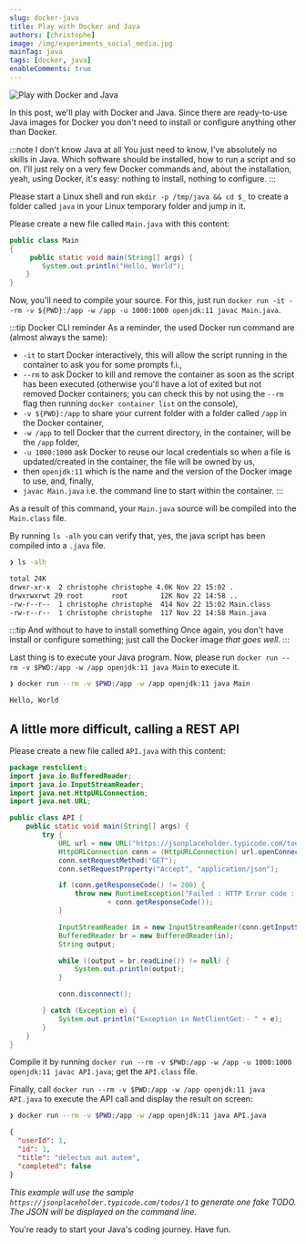 ```yaml
---
slug: docker-java
title: Play with Docker and Java
authors: [christophe]
image: /img/experiments_social_media.jpg
mainTag: java
tags: [docker, java]
enableComments: true
---
```

![Play with Docker and Java](/img/experiments_banner.jpg)

In this post, we'll play with Docker and Java. Since there are ready-to-use Java images for Docker you don't need to install or configure anything other than Docker.

:::note I don't know Java at all
You just need to know, I've absolutely no skills in Java. Which software should be installed, how to run a script and so on. I'll just rely on a very few Docker commands and, about the installation, yeah, using Docker, it's easy: nothing to install, nothing to configure.
:::

<!-- truncate -->

Please start a Linux shell and run `mkdir -p /tmp/java && cd $_` to create a folder called `java` in your Linux temporary folder and jump in it.

Please create a new file called `Main.java` with this content:

<Snippet filename="Main.java">

```java
public class Main
{
     public static void main(String[] args) {
        System.out.println("Hello, World");
    }
}
```

</Snippet>

Now, you'll need to compile your source. For this, just run `docker run -it --rm -v ${PWD}:/app -w /app -u 1000:1000 openjdk:11 javac Main.java`.

:::tip Docker CLI reminder
As a reminder, the used Docker run command are (almost always the same):

* `-it` to start Docker interactively, this will allow the script running in the container to ask you for some prompts f.i.,
* `--rm` to ask Docker to kill and remove the container as soon as the script has been executed (otherwise you'll have a lot of exited but not removed Docker containers; you can check this by not using the `--rm` flag then running `docker container list` on the console),
* `-v ${PWD}:/app` to share your current folder with a folder called `/app` in the Docker container,
* `-w /app` to tell Docker that the current directory, in the container, will be the `/app` folder,
* `-u 1000:1000` ask Docker to reuse our local credentials so when a file is updated/created in the container, the file will be owned by us,
* then `openjdk:11` which is the name and the version of the Docker image to use, and, finally,
* `javac Main.java` i.e. the command line to start within the container.
:::

As a result of this command, your `Main.java` source will be compiled into the `Main.class` file.

By running `ls -alh` you can verify that, yes, the java script has been compiled into a `.java` file.

```bash
❯ ls -alh

total 24K
drwxr-xr-x  2 christophe christophe 4.0K Nov 22 15:02 .
drwxrwxrwt 29 root       root        12K Nov 22 14:58 ..
-rw-r--r--  1 christophe christophe  414 Nov 22 15:02 Main.class
-rw-r--r--  1 christophe christophe  117 Nov 22 14:58 Main.java
```

:::tip And without to have to install something
Once again, you don't have install or configure something; just call the Docker image *that goes well*.
:::

Last thing is to execute your Java program. Now, please run `docker run --rm -v $PWD:/app -w /app openjdk:11 java Main` to execute it.

```bash
❯ docker run --rm -v $PWD:/app -w /app openjdk:11 java Main

Hello, World
```

## A little more difficult, calling a REST API

Please create a new file called `API.java` with this content:

<Snippet filename="API.java">

```java
package restclient;
import java.io.BufferedReader;
import java.io.InputStreamReader;
import java.net.HttpURLConnection;
import java.net.URL;

public class API {
    public static void main(String[] args) {
        try {
            URL url = new URL("https://jsonplaceholder.typicode.com/todos/1");
            HttpURLConnection conn = (HttpURLConnection) url.openConnection();
            conn.setRequestMethod("GET");
            conn.setRequestProperty("Accept", "application/json");

            if (conn.getResponseCode() != 200) {
                throw new RuntimeException("Failed : HTTP Error code : "
                        + conn.getResponseCode());
            }

            InputStreamReader in = new InputStreamReader(conn.getInputStream());
            BufferedReader br = new BufferedReader(in);
            String output;

            while ((output = br.readLine()) != null) {
                System.out.println(output);
            }

            conn.disconnect();

        } catch (Exception e) {
            System.out.println("Exception in NetClientGet:- " + e);
        }
    }
}
```

</Snippet>

Compile it by running `docker run --rm -v $PWD:/app -w /app -u 1000:1000 openjdk:11 javac API.java`; get the `API.class` file.

Finally, call `docker run --rm -v $PWD:/app -w /app openjdk:11 java API.java` to execute the API call and display the result on screen:

```bash
❯ docker run --rm -v $PWD:/app -w /app openjdk:11 java API.java
```

```json
{
  "userId": 1,
  "id": 1,
  "title": "delectus aut autem",
  "completed": false
}
```

*This example will use the sample `https://jsonplaceholder.typicode.com/todos/1` to generate one fake TODO. The JSON will be displayed on the command line.*

You're ready to start your Java's coding journey. Have fun.
